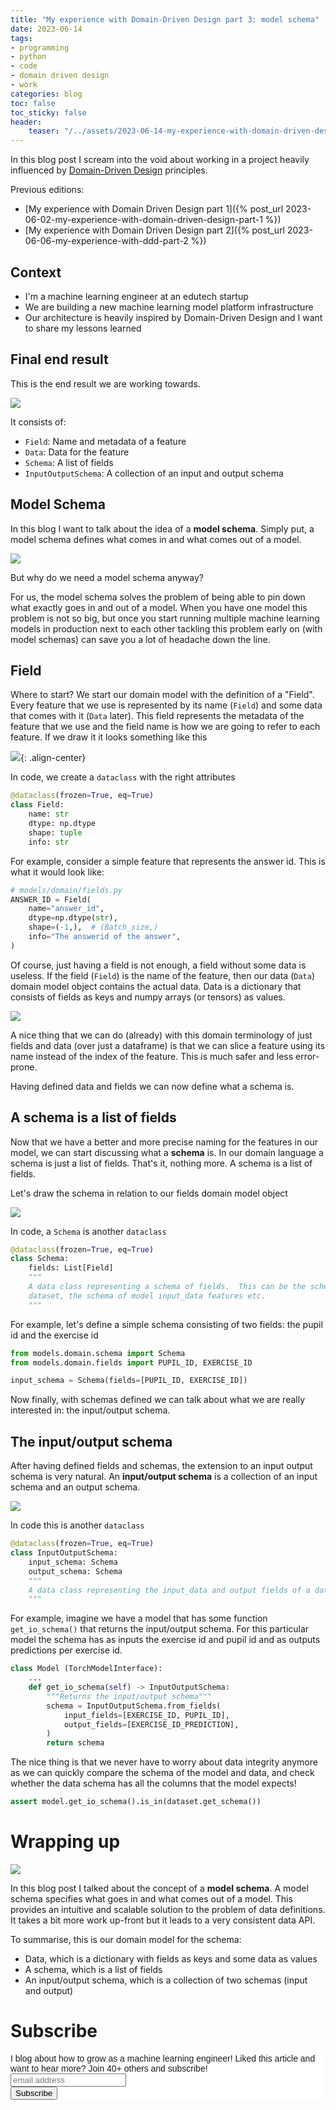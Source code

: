 ```yaml
---
title: "My experience with Domain-Driven Design part 3: model schema"
date: 2023-06-14
tags:
- programming
- python
- code
- domain driven design
- work
categories: blog
toc: false
toc_sticky: false
header:
    teaser: "/../assets/2023-06-14-my-experience-with-domain-driven-design-part-3-model-schema/thumbnail.png"
---
```

<!-- ctrl + alt + v -->

In this blog post I scream into the void about working in a project heavily influenced by [Domain-Driven Design]() principles. 

Previous editions:
* [My experience with Domain Driven Design part 1]({% post_url 2023-06-02-my-experience-with-domain-driven-design-part-1 %})
* [My experience with Domain Driven Design part 2]({% post_url 2023-06-06-my-experience-with-ddd-part-2 %})

## Context

* I'm a machine learning engineer at an edutech startup
* We are building a new machine learning model platform infrastructure
* Our architecture is heavily inspired by Domain-Driven Design and I want to share my lessons learned

## Final end result

This is the end result we are working towards.

![](/../assets/2023-06-14-my-experience-with-domain-driven-design-part-3-model-schema/2023-06-15-15-01-59.png)

It consists of: 
* `Field`: Name and metadata of a feature
* `Data`: Data for the feature
* `Schema`: A list of fields
* `InputOutputSchema`: A collection of an input and output schema

## Model Schema

In this blog I want to talk about the idea of a **model schema**. Simply put, a model schema defines what comes in and what comes out of a model.

![](/../assets/2023-06-14-my-experience-with-domain-driven-design-part-3-model-schema/2023-06-14-14-36-34.png)

But why do we need a model schema anyway?

For us, the model schema solves the problem of being able to pin down what exactly goes in and out of a model. When you have one model this problem is not so big, but once you start running multiple machine learning models in production next to each other tackling this problem early on (with model schemas) can save you a lot of headache down the line.

## Field

Where to start? We start our domain model with the definition of a "Field". Every feature that we use is represented by its name (`Field`) and some data that comes with it (`Data` later). This field represents the metadata of the feature that we use and the field name is how we are going to refer to each feature. If we draw it it looks something like this

![](/../assets/2023-06-14-my-experience-with-domain-driven-design-part-3-model-schema/2023-06-14-14-40-13.png){: .align-center}

In code, we create a `dataclass` with the right attributes

```python
@dataclass(frozen=True, eq=True)
class Field:
    name: str
    dtype: np.dtype
    shape: tuple
    info: str
```

For example, consider a simple feature that represents the answer id. This is what it would look like: 

```python
# models/domain/fields.py
ANSWER_ID = Field(
    name="answer_id",
    dtype=np.dtype(str),
    shape=(-1,),  # (Batch_size,)
    info="The answerid of the answer",
)
```

Of course, just having a field is not enough, a field without some data is useless. 
If the field (`Field`) is the name of the feature, then our data (`Data`) domain model object contains the actual data. Data is a dictionary that consists of fields as keys and numpy arrays (or tensors) as values. 

![](/../assets/2023-06-14-my-experience-with-domain-driven-design-part-3-model-schema/2023-06-15-15-03-47.png)

A nice thing that we can do (already) with this domain terminology of just fields and data (over just a dataframe) is that we can slice a feature using its name instead of the index of the feature. This is much safer and less error-prone. 

Having defined data and fields we can now define what a schema is.

## A schema is a list of fields

Now that we have a better and more precise naming for the features in our model, we can start discussing what a **schema** is. In our domain language a schema is just a list of fields. That's it, nothing more. A schema is a list of fields.

Let's draw the schema in relation to our fields domain model object 

![](/../assets/2023-06-14-my-experience-with-domain-driven-design-part-3-model-schema/2023-06-14-14-44-36.png)

In code, a `Schema` is another `dataclass`

```python
@dataclass(frozen=True, eq=True)
class Schema:
    fields: List[Field]
    """
    A data class representing a schema of fields.  This can be the schema of a
    dataset, the schema of model input_data features etc.
    """
```

For example, let's define a simple schema consisting of two fields: the pupil id and the exercise id

```python
from models.domain.schema import Schema
from models.domain.fields import PUPIL_ID, EXERCISE_ID

input_schema = Schema(fields=[PUPIL_ID, EXERCISE_ID])  
```

Now finally, with schemas defined we can talk about what we are really interested in: the input/output schema. 

## The input/output schema

After having defined fields and schemas, the extension to an input output schema is very natural. An **input/output schema** is a collection of an input schema and an output schema.

![](/../assets/2023-06-14-my-experience-with-domain-driven-design-part-3-model-schema/2023-06-14-14-53-52.png)

In code this is another `dataclass`

```python
@dataclass(frozen=True, eq=True)
class InputOutputSchema:
    input_schema: Schema
    output_schema: Schema
    """
    A data class representing the input_data and output fields of a data transformer, model etc.
    """
```

For example, imagine we have a model that has some function `get_io_schema()` that returns the input/output schema. For this particular model the schema has as inputs the exercise id and pupil id and as outputs predictions per exercise id. 

```python
class Model (TorchModelInterface):
    ... 
    def get_io_schema(self) -> InputOutputSchema:
        """Returns the input/output schema"""
        schema = InputOutputSchema.from_fields(
            input_fields=[EXERCISE_ID, PUPIL_ID],
            output_fields=[EXERCISE_ID_PREDICTION],
        )
        return schema

```

The nice thing is that we never have to worry about data integrity anymore as we can quickly compare the schema of the model and data, and check whether the data schema has all the columns that the model expects! 

```python
assert model.get_io_schema().is_in(dataset.get_schema())
```

# Wrapping up

![](/../assets/2023-06-14-my-experience-with-domain-driven-design-part-3-model-schema/2023-06-15-15-01-59.png)

In this blog post I talked about the concept of a **model schema**. A model schema specifies what goes in and what comes out of a model. This provides an intuitive and scalable solution to the problem of data definitions. It takes a bit more work up-front but it leads to a very consistent data API. 

To summarise, this is our domain model for the schema:
* Data, which is a dictionary with fields as keys and some data as values
* A schema, which is a list of fields
* An input/output schema, which is a collection of two schemas (input and output)

# Subscribe
<!-- Begin Mailchimp Signup Form -->
<link href="//cdn-images.mailchimp.com/embedcode/horizontal-slim-10_7.css" rel="stylesheet" type="text/css">
<style type="text/css">
#mc_embed_signup{background:#fff; clear:left; font:14px Helvetica,Arial,sans-serif; width:100%;}
/* Add your own Mailchimp form style overrides in your site stylesheet or in this style block.
    We recommend moving this block and the preceding CSS link to the HEAD of your HTML file. */
</style>
<div id="mc_embed_signup">
<form action="https://gmail.us3.list-manage.com/subscribe/post?u=92fe86c389878585bc87837e8&amp;id=50543deff9" method="post" id="mc-embedded-subscribe-form" name="mc-embedded-subscribe-form" class="validate" target="_blank" novalidate>
    <div id="mc_embed_signup_scroll">
<label for="mce-EMAIL">I blog about how to grow as a machine learning engineer! Liked this article and want to hear more? Join 40+ others and subscribe!</label>
<input type="email" value="" name="EMAIL" class="email" id="mce-EMAIL" placeholder="email address" required>
    <!-- real people should not fill this in and expect good things - do not remove this or risk form bot signups-->
    <div style="position: absolute; left: -5000px;" aria-hidden="true"><input type="text" name="b_92fe86c389878585bc87837e8_50543deff9" tabindex="-1" value=""></div>
    <div class="clear"><input type="submit" value="Subscribe" name="subscribe" id="mc-embedded-subscribe" class="button"></div>
    </div>
</form>
</div>
<!--End mc_embed_signup-->
    